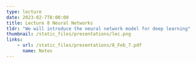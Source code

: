 ```yaml
---
type: lecture
date: 2023-02-7T8:00:00
title: Lecture 8 Neural Networks
tldr: "We will introduce the neural network model for deep learning"
thumbnail: /static_files/presentations/lec.png
links: 
    - url: /static_files/presentations/8_Feb_7.pdf
      name: Notes
---
```

<!--
**Suggested Readings:**
- [PCA (Colab)](https://colab.research.google.com/drive/1qyLRW6d9VrSx1oLRDzIkMyjGzihUfJZB?usp=sharing)
- [Reading 1](https://towardsdatascience.com/a-one-stop-shop-for-principal-component-analysis-5582fb7e0a9c)-->

